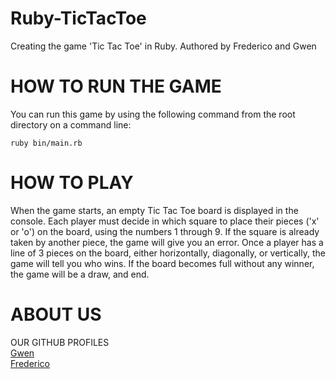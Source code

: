 # Ruby-TicTacToe

Creating the game 'Tic Tac Toe' in Ruby. Authored by Frederico and Gwen

# HOW TO RUN THE GAME

You can run this game by using the following command from the root directory on a command line:
```
ruby bin/main.rb
```

# HOW TO PLAY

When the game starts, an empty Tic Tac Toe board is displayed in the console. 
Each player must decide in which square to place their pieces ('x' or 'o') on the board, using the numbers 1 through 9.
If the square is already taken by another piece, the game will give you an error.
Once a player has a line of 3 pieces on the board, either horizontally, diagonally, or vertically, the game will tell you who wins.
If the board becomes full without any winner, the game will be a draw, and end.

# ABOUT US

OUR GITHUB PROFILES <br>
[Gwen](https://github.com/HeyItsGwen)<br>
[Frederico](https://github.com/frederico-miranda)